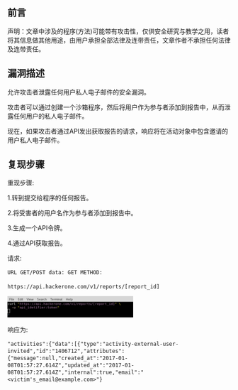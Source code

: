 ## 前言

声明：文章中涉及的程序(方法)可能带有攻击性，仅供安全研究与教学之用，读者将其信息做其他用途，由用户承担全部法律及连带责任，文章作者不承担任何法律及连带责任。


## 漏洞描述

允许攻击者泄露任何用户私人电子邮件的安全漏洞。

攻击者可以通过创建一个沙箱程序，然后将用户作为参与者添加到报告中，从而泄露任何用户的私人电子邮件。

现在，如果攻击者通过API发出获取报告的请求，响应将在活动对象中包含邀请的用户私人电子邮件。

## 复现步骤

重现步骤:

1.转到提交给程序的任何报告。

2.将受害者的用户名作为参与者添加到报告中。

3.生成一个API令牌。

4.通过API获取报告。


请求:
```
URL GET/POST data: GET METHOD:

https://api.hackerone.com/v1/reports/[report_id]

```

![img_21.png](img_21.png)


响应为:


```
"activities":{"data":[{"type":"activity-external-user- invited","id":"1406712","attributes":{"message":null,"created_at":"2017-01- 08T01:57:27.614Z","updated_at":"2017-01- 08T01:57:27.614Z","internal":true,"email":"<victim's_email@example.com>"}

```








